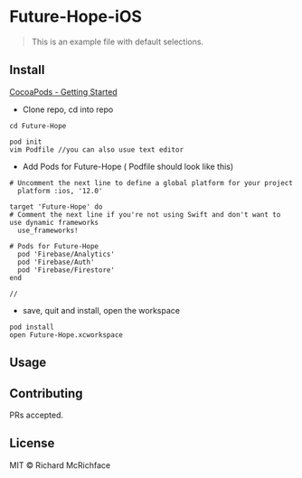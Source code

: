 # Future-Hope-iOS

> This is an example file with default selections.

## Install


[CocoaPods - Getting Started](https://guides.cocoapods.org/using/getting-started.html)




-  Clone repo, cd into repo

```
cd Future-Hope

pod init
vim Podfile //you can also usue text editor

```

-  Add Pods for Future-Hope ( Podfile should look like this)
```
# Uncomment the next line to define a global platform for your project
  platform :ios, '12.0'

target 'Future-Hope' do
# Comment the next line if you're not using Swift and don't want to use dynamic frameworks
  use_frameworks!

# Pods for Future-Hope
  pod 'Firebase/Analytics'
  pod 'Firebase/Auth'
  pod 'Firebase/Firestore'
end

//

```
- save, quit and install, open the workspace

```
pod install
open Future-Hope.xcworkspace
```


## Usage



## Contributing







PRs accepted.

## License

MIT © Richard McRichface
